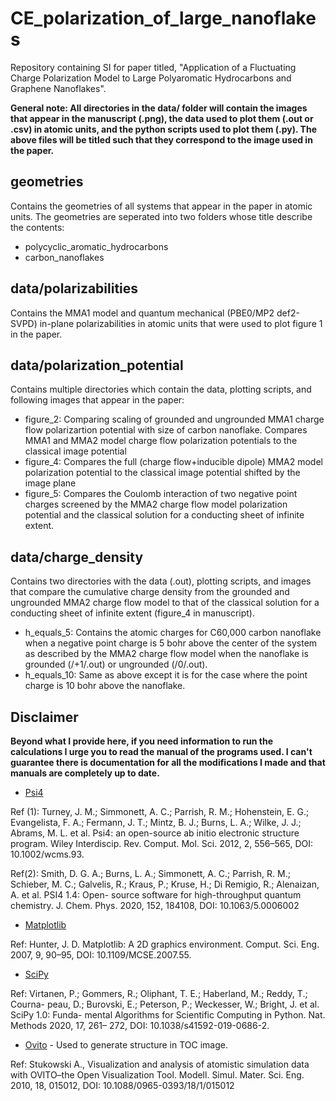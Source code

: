 # CE_polarization_of_large_nanoflakes
Repository containing SI for paper titled, "Application of a Fluctuating Charge Polarization Model to Large Polyaromatic Hydrocarbons and Graphene Nanoflakes".

**General note: All directories in the data/ folder will contain the images that appear in the manuscript (.png), the data used to plot them (.out or .csv) in atomic units, and the python scripts used to plot them (.py). The above files will be titled such that they correspond to the image used in the paper.**

## geometries
Contains the geometries of all systems that appear in the paper in atomic units. The geometries are seperated into two folders whose title describe the contents:
* polycyclic_aromatic_hydrocarbons
* carbon_nanoflakes

## data/polarizabilities
Contains the MMA1 model and quantum mechanical (PBE0/MP2 def2-SVPD) in-plane polarizabilities in atomic units that were used to plot figure 1 in the paper. 

## data/polarization_potential
Contains multiple directories which contain the data, plotting scripts, and following images that appear in the paper:
* figure_2: Comparing scaling of grounded and ungrounded MMA1 charge flow polarizartion potential with size of carbon nanoflake. Compares MMA1 and MMA2 model charge flow polarization potentials to the classical image potential
* figure_4: Compares the full (charge flow+inducible dipole) MMA2 model polarization potential to the classical image potential shifted by the image plane
* figure_5: Compares the Coulomb interaction of two negative point charges screened by the MMA2 charge flow model polarization potential and the classical solution for a conducting sheet of infinite extent.

## data/charge_density
Contains two directories with the data (.out), plotting scripts, and images that compare the cumulative charge density from the grounded and ungrounded MMA2 charge flow model to that of the classical solution for a conducting sheet of infinite extent (figure_4 in manuscript).
* h_equals_5: Contains the atomic charges for C60,000 carbon nanoflake when a negative point charge is 5 bohr above the center of the system as described by the MMA2 charge flow model when the nanoflake is grounded (/+1/.out) or ungrounded (/0/.out).  
* h_equals_10: Same as above except it is for the case where the point charge is 10 bohr above the nanoflake.

## Disclaimer
**Beyond what I provide here, if you need information to run the calculations I urge you to read the manual of the programs used. I can't guarantee there is documentation for all the modifications I made and that manuals are completely up to date.**
* [Psi4](https://psicode.org/psi4manual/1.4.0/index.html)

Ref (1): Turney, J. M.; Simmonett, A. C.; Parrish, R. M.; Hohenstein, E. G.; Evangelista, F. A.;
Fermann, J. T.; Mintz, B. J.; Burns, L. A.; Wilke, J. J.; Abrams, M. L. et al. Psi4:
an open-source ab initio electronic structure program. Wiley Interdiscip. Rev. Comput.
Mol. Sci. 2012, 2, 556–565, DOI: 10.1002/wcms.93.

Ref(2): Smith, D. G. A.; Burns, L. A.; Simmonett, A. C.; Parrish, R. M.; Schieber, M. C.;
Galvelis, R.; Kraus, P.; Kruse, H.; Di Remigio, R.; Alenaizan, A. et al. PSI4 1.4: Open-
source software for high-throughput quantum chemistry. J. Chem. Phys. 2020, 152,
184108, DOI: 10.1063/5.0006002 

* [Matplotlib](https://matplotlib.org/stable/users/index.html)

Ref: Hunter, J. D. Matplotlib: A 2D graphics environment. Comput. Sci. Eng. 2007, 9,
90–95, DOI: 10.1109/MCSE.2007.55.

* [SciPy](https://docs.scipy.org/doc/scipy/)

Ref: Virtanen, P.; Gommers, R.; Oliphant, T. E.; Haberland, M.; Reddy, T.; Courna-
peau, D.; Burovski, E.; Peterson, P.; Weckesser, W.; Bright, J. et al. SciPy 1.0: Funda-
mental Algorithms for Scientific Computing in Python. Nat. Methods 2020, 17, 261–
272, DOI: 10.1038/s41592-019-0686-2.

* [Ovito](https://www.ovito.org/docs/current/) - Used to generate structure in TOC image.

Ref: Stukowski A., Visualization and analysis of atomistic simulation data with OVITO–the Open Visualization Tool. Modell. Simul. Mater. Sci. Eng. 2010, 18, 015012, DOI: 10.1088/0965-0393/18/1/015012
